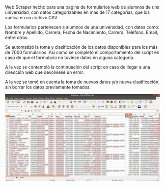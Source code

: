 Web Scraper hecho para una pagina de formularios web de alumnos de una universidad, con datos categorizables en más de 17 categorías, que los vuelca en un archivo CSV.

Los formularios pertenecen a alumnos de una universidad, con datos como: Nombre y Apellido, Carrera, Fecha de Nacimiento, Carrera, Teléfono, Email, entre otros.

Se automatizó la toma y clasificación de los datos disponibles para los más de 7000 formularios. Asi como se completó el comportamiento del script en caso de que el formulario no tuviese datos en alguna categoría.

A la vez se contempló la continuación del script en caso de llegar a una dirección web que devolviese un error.

A la vez se tomó en cuenta la toma de nuevos datos y/o nueva clasificación, sin borrar los datos previamente tomados.

![Alt Text](https://github.com/franhace/FormusWebScraper/blob/master/img/Index.png)
